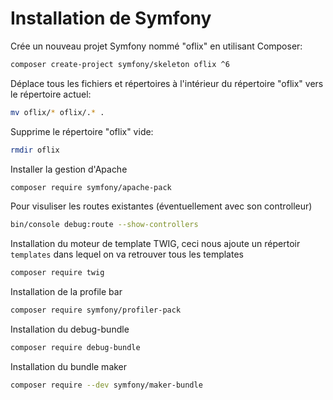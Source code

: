 # Installation de Symfony

Crée un nouveau projet Symfony nommé "oflix" en utilisant Composer:

```bash
composer create-project symfony/skeleton oflix ^6
```

Déplace tous les fichiers et répertoires à l'intérieur du répertoire "oflix" vers le répertoire actuel:

```bash
mv oflix/* oflix/.* .
```

Supprime le répertoire "oflix" vide:

```bash
rmdir oflix
```

Installer la gestion d'Apache

```bash
composer require symfony/apache-pack
```

Pour visuliser les routes existantes (éventuellement avec son controlleur)
```bash
bin/console debug:route --show-controllers
```

Installation du moteur de template TWIG, ceci nous ajoute un répertoir `templates` dans lequel on va retrouver tous les templates

```bash
composer require twig
```


Installation de la profile bar

```bash
composer require symfony/profiler-pack
```

Installation du debug-bundle

```bash
composer require debug-bundle
```

Installation du bundle maker

```bash
composer require --dev symfony/maker-bundle
```
